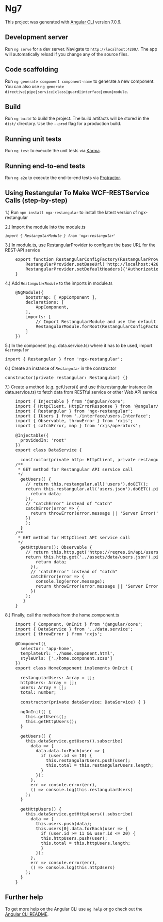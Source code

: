 # Ng7

This project was generated with [Angular CLI](https://github.com/angular/angular-cli) version 7.0.6.

## Development server

Run `ng serve` for a dev server. Navigate to `http://localhost:4200/`. The app will automatically reload if you change any of the source files.

## Code scaffolding

Run `ng generate component component-name` to generate a new component. You can also use `ng generate directive|pipe|service|class|guard|interface|enum|module`.

## Build

Run `ng build` to build the project. The build artifacts will be stored in the `dist/` directory. Use the `--prod` flag for a production build.

## Running unit tests

Run `ng test` to execute the unit tests via [Karma](https://karma-runner.github.io).

## Running end-to-end tests

Run `ng e2e` to execute the end-to-end tests via [Protractor](http://www.protractortest.org/).

## Using Restangular To Make WCF-RESTService Calls (step-by-step)

1.) Run `npm install ngx-restangular` to install the latest version of ngx-restangular

2.) Import the module into the module.ts

*`import { RestangularModule } from 'ngx-restangular'`*


3.)  In module.ts, use RestangularProvider to configure the base URL for the REST-API service

<pre>
    export function RestangularConfigFactory(RestangularProvider) {
        RestangularProvider.setBaseUrl('http://localhost:4200/restservice.svc');
        RestangularProvider.setDefaultHeaders({'Authorization': 'Bearer UDXPx-Xko0w4BRKajozCVy20X11MRZs1'})
    }
</pre>

4.) Add *`RestangularModule`* to the imports in module.ts

<pre>
    @NgModule({
        bootstrap: [ AppComponent ],
        declarations: [
            AppComponent,
        ],
        imports: [
            // Import RestangularModule and use the default config factory
            RestangularModule.forRoot(RestangularConfigFactory),
        ]
    })
</pre>

5.) In the component (e.g. data.service.ts) where it has to be used, import *`Restangular`*

<pre>import { Restangular } from 'ngx-restangular';</pre>


6.) Create an instance of *`Restangular`* in the constructor

<pre>constructor(private restangular: Restangular) {}</pre>

7.) Create a method (e.g. getUsers()) and use this.restangular instance (in data.service.ts) to fetch data from RESTful service or other Web API service

<pre>
    import { Injectable } from '@angular/core';
    import { HttpClient, HttpErrorResponse } from '@angular/common/http';
    import { Restangular } from 'ngx-restangular';
    import { IUsers } from './interface/users.Interface';
    import { Observable, throwError } from 'rxjs';
    import { catchError, map } from 'rxjs/operators';

    @Injectable({
      providedIn: 'root'
    })
    export class DataService {

      constructor(private http: HttpClient, private restangular: Restangular) {  }
    /**
     * GET method for Restangular API service call
     */
      getUsers() {
        // return this.restangular.all('users').doGET();
        return this.restangular.all('users.json').doGET().pipe(map(data => {
          return data;
        }),
        // "catchError" instead of "catch"
        catchError(error => {
          return throwError(error.message || 'Server Error!');
        })
        );
      }
    /**
     * GET method for HttpClient API service call
     */
      getHttpUsers(): Observable<IUsers[]> {
        // return this.http.get('https://reqres.in/api/users');
        return this.http.get<IUsers[]>('../assets/data/users.json').pipe(map(data => {
            return data;
          }),
          // "catchError" instead of "catch"
          catchError(error => {
            console.log(error.message);
            return throwError(error.message || 'Server Error!');
          })
        );
       }
    }
</pre>

8.) Finally, call the methods from the home.component.ts

<pre>
    import { Component, OnInit } from '@angular/core';
    import { DataService } from '../data.service';
    import { throwError } from 'rxjs';

    @Component({
      selector: 'app-home',
      templateUrl: './home.component.html',
      styleUrls: ['./home.component.scss']
    })
    export class HomeComponent implements OnInit {

      restangularUsers: Array<any> = [];
      httpUsers: Array<any> = [];
      users: Array<any> = [];
      total: number;

      constructor(private dataService: DataService) { }

      ngOnInit() {
        this.getUsers();
        this.getHttpUsers();
      }

      getUsers() {
        this.dataService.getUsers().subscribe(
          data => {
            data.data.forEach(user => {
              if (user.id <= 10) {
                this.restangularUsers.push(user);
                this.total = this.restangularUsers.length;
              }
            });
          },
          err => console.error(err),
          () => console.log(this.restangularUsers)
        );
      }

      getHttpUsers() {
        this.dataService.getHttpUsers().subscribe(
          data => {
            this.users.push(data);
            this.users[0].data.forEach(user => {
              if (user.id >= 11 && user.id <= 20) {
              this.httpUsers.push(user);
              this.total = this.httpUsers.length;
              }
            });
          },
          err => console.error(err),
          () => console.log(this.httpUsers)
        );
      }
    }
</pre>

## Further help

To get more help on the Angular CLI use `ng help` or go check out the [Angular CLI README](https://github.com/angular/angular-cli/blob/master/README.md).
